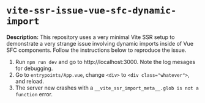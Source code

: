 # `vite-ssr-issue-vue-sfc-dynamic-import`

**Description:** This repository uses a very minimal Vite SSR setup to demonstrate a very strange issue involving dynamic imports inside of Vue SFC components. Follow the instructions below to reproduce the issue.

1. Run `npm run dev` and go to http://localhost:3000. Note the log mesages for debugging.
2. Go to `entrypoints/App.vue`, change `<div>` to `<div class="whatever">`, and reload.
3. The server new crashes with a `__vite_ssr_import_meta__.glob is not a function` error.
